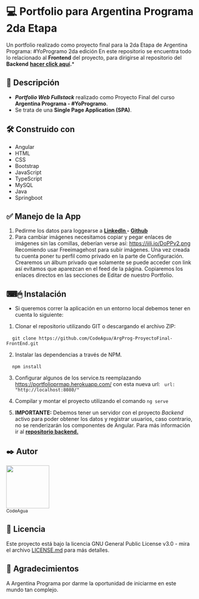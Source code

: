# 💻 Portfolio para Argentina Programa 2da Etapa
Un portfolio realizado como proyecto final para la 2da Etapa de Argentina Programa: #YoProgramo 2da edición
En este repositorio se encuentra todo lo relacionado al **Frontend** del proyecto, para dirigirse al repositorio del **Backend** **[hacer click aquí](http://github.com/BurgosManuel/portfolio-Backend "aquí").***

## 📝 Descripción
- ***Portfolio Web Fullstack*** realizado como Proyecto Final del curso **Argentina Programa - #YoProgramo**.
- Se trata de una **Single Page Application (SPA)**.

## 🛠️ Construido con 
* Angular
* HTML
* CSS
* Bootstrap
* JavaScript
* TypeScript
* MySQL
* Java
* Springboot

## ✅ Manejo de la App
1. Pedirme los datos para loggearse a **[LinkedIn ](https://www.linkedin.com/in/lucas-emanuel-r-5b3586200/) - [Github ](https://github.com/CodeAgua)**
2. Para cambiar imágenes necesitamos copiar y pegar enlaces de imágenes sin las comillas, deberían verse así: https://iili.io/DoPPv2.png
Recomiendo usar Freeimagehost para subir imágenes. Una vez creada tu cuenta poner tu perfil como privado en la parte de Configuración. Crearemos un álbum privado que solamente se puede acceder con link así evitamos que aparezcan en el feed de la página. Copiaremos los enlaces directos en las secciones de Editar de nuestro Portfolio.

## ⌨🖱 Instalación
- Si queremos correr la aplicación en un entorno local debemos tener en cuenta lo siguiente: 

1. Clonar el repositorio utilizando GIT o descargando el archivo ZIP:

    `git clone https://github.com/CodeAgua/ArgProg-ProyectoFinal-FrontEnd.git`

2. Instalar las dependencias a través de NPM.

    `npm install`

3. Configurar algunos de los service.ts reemplazando https://portfolioprmap.herokuapp.com/ con esta nueva url:
  `url: "http://localhost:8080/"` 

4. Compilar y montar el proyecto utilizando el comando `ng serve`

5. **IMPORTANTE:** Debemos tener un servidor con el proyecto *Backend* activo para poder obtener los datos y registrar usuarios, caso contrario, no se renderizarán los componentes de Angular. Para más información ir al **[repositorio backend.](https://github.com/CodeAgua/ArgProg-ProyectoFinal-BackEnd "repositorio backend.")**

## ✒️ Autor
[<img src="https://avatars.githubusercontent.com/u/96397960?v=4" width=115>
<br><sub>CodeAgua</sub>](https://github.com/CodeAgua)

## 📄 Licencia
Este proyecto está bajo la licencia GNU General Public License v3.0 - mira el archivo [LICENSE.md](LICENSE.md) para más detalles.

## 🎁 Agradecimientos
A Argentina Programa por darme la oportunidad de iniciarme en este mundo tan complejo.